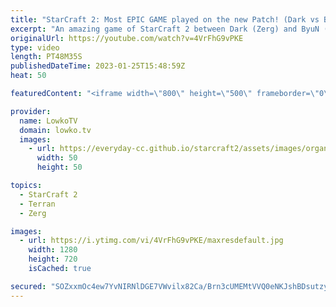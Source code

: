 ```yaml
---
title: "StarCraft 2: Most EPIC GAME played on the new Patch! (Dark vs ByuN)"
excerpt: "An amazing game of StarCraft 2 between Dark (Zerg) and ByuN (Terran). In this match of SC2 we watch two pro gamers perform at the absolute peak of their abilities... with of course a few mistakes here and there.   Support my work: https://patreon.com/lowkotv Lowko Merch: https://lowko.shop  My YouTube"
originalUrl: https://youtube.com/watch?v=4VrFhG9vPKE
type: video
length: PT48M35S
publishedDateTime: 2023-01-25T15:48:59Z
heat: 50

featuredContent: "<iframe width=\"800\" height=\"500\" frameborder=\"0\" src=\"https://www.youtube.com/embed/4VrFhG9vPKE\" allow=\"accelerometer; autoplay; encrypted-media; gyroscope; picture-in-picture\" allowfullscreen></iframe>"

provider:
  name: LowkoTV
  domain: lowko.tv
  images:
    - url: https://everyday-cc.github.io/starcraft2/assets/images/organizations/lowko.tv-50x50.jpg
      width: 50
      height: 50

topics:
  - StarCraft 2
  - Terran
  - Zerg

images:
  - url: https://i.ytimg.com/vi/4VrFhG9vPKE/maxresdefault.jpg
    width: 1280
    height: 720
    isCached: true

secured: "SOZxxmOc4ew7YvNIRNlDGE7VWvilx82Ca/Brn3cUMEMtVVQ0eNKJshBDsutzyT4BBw1nGMt0wK6tSDKtDI503lG9FmpNwPfZ6tsIisYBdTrFAUiMJR0VcmtYQZrDzJAPpiI5PPYHWiawQwAbEQVRLqe1scf2J8ZzapgY2VZWAj80uB8yc/5r4aC2FVBD1WmTsxccSFycqHGoTUG7l2Rno7Xi4/QE+w35ujhikdkuw69fNV2Mth4YwyTiamZYRys6RwpgmCRPFw1r3+M6FRizu4Jbf7U+WS8zKLMuI68qq8fPDKGzfOpQcm/IcWhueuhEbnMUc8B3xvUg6Hi0JvSv/Y3eCeDogre052A7awU0/ksoQuknfGqIa9PYzZBCEx9reRhTrdsz8r3rZt4ADhWB6Xh9DBh+INGoBT0tV/MvHIAXnSZ0XF66bjFtP6tZw7g7;oLuCs5ICYgFr9HTnQH7fBQ=="
---
```


